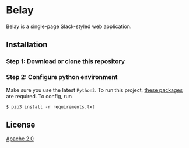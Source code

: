 # Belay
Belay is a single-page Slack-styled web application.

## Installation
### Step 1: Download or clone this repository
### Step 2: Configure python environment
Make sure you use the latest `Python3`. To run this project, [these packages](requirements.txt) are required. To config, run 
```
$ pip3 install -r requirements.txt
```

## License
[Apache 2.0](LICENSE)